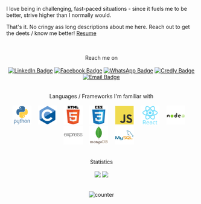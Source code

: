 I love being in challenging, fast-paced situations - since it fuels me to be better, strive higher than I normally would.  
  
That's it. No cringy ass long descriptions about me here. Reach out to get the deets / know me better! [Resume](https://adityach.xyz/src/resume/AdityaChakravortyCV.pdf)  
<br><br>
<div id="main" align="center">
  Reach me on<br><br>
  <div id="socials">
    <a href="https://www.linkedin.com/in/aditya-chakravorty/"><img src="https://img.shields.io/badge/LinkedIn-8a817c?style=for-the-badge&logo=linkedin&logoColor=white" alt="LinkedIn Badge"/></a>
    <a href="https://www.facebook.com/aditya.chakravorty.18"><img src="https://img.shields.io/badge/Facebook-606c38?style=for-the-badge&logo=facebook&logoColor=white" alt="Facebook Badge"/></a>
    <a href="https://wa.me/7583941739"><img src="https://img.shields.io/badge/WhatsApp-99582a?style=for-the-badge&logo=whatsapp&logoColor=white" alt="WhatsApp Badge"/></a>
    <a href="https://www.credly.com/users/aditya-chakravorty"><img src="https://img.shields.io/badge/Credly-003566?style=for-the-badge&logo=credly&logoColor=white" alt="Credly Badge"/></a>
    <a href="mailto:chakravortyaditya@gmail.com"><img src="https://img.shields.io/badge/Email-bb3e03?style=for-the-badge&logo=gmail&logoColor=white" alt="Email Badge"/></a>
  </div>
  <br><br>
  Languages / Frameworks I'm familiar with
  <br><br>
  <div id="techstack">
    <img src="https://github.com/devicons/devicon/blob/master/icons/python/python-original-wordmark.svg" title="Python" width="50" height="50">&emsp;
    <img src="https://github.com/devicons/devicon/blob/master/icons/c/c-original.svg" title="C" width="50" height="50">&emsp;
    <img src="https://github.com/devicons/devicon/blob/master/icons/html5/html5-original-wordmark.svg" title="HTML5" width="50" height="50">&emsp;
    <img src="https://github.com/devicons/devicon/blob/master/icons/css3/css3-original-wordmark.svg" title="CSS3" width="50" height="50">&emsp;
    <img src="https://github.com/devicons/devicon/blob/master/icons/javascript/javascript-original.svg" title="Javascript" width="50" height="50">&emsp;
    <img src="https://github.com/devicons/devicon/blob/master/icons/react/react-original-wordmark.svg" title="React" width="50" height="50">&emsp;
    <img src="https://github.com/devicons/devicon/blob/master/icons/nodejs/nodejs-original-wordmark.svg" title="NodeJS" width="50" height="50">&emsp;
    <img src="https://github.com/devicons/devicon/blob/master/icons/express/express-original-wordmark.svg" title="ExpressJS" width="50" height="50">&emsp;
    <img src="https://github.com/devicons/devicon/blob/master/icons/mongodb/mongodb-original-wordmark.svg" title="MongoDB" width="50" height="50">&emsp;
    <img src="https://github.com/devicons/devicon/blob/master/icons/mysql/mysql-original-wordmark.svg" title="MySQL" width="50" height="50">&emsp;
  </div>
  <br><br>
  Statistics<br><br>
  <div id="stats">
    <img src="https://github-readme-stats.vercel.app/api?username=hannesxc&count_private=true&show_icons=true&theme=merko&line_height=27">
    <img src="https://github-readme-stats.vercel.app/api/top-langs/?username=hannesxc&count_private=true">
  </div>
  <br><br>
  <img src="https://enbu4fjkth8sznp.m.pipedream.net" title="counter">
</div>
